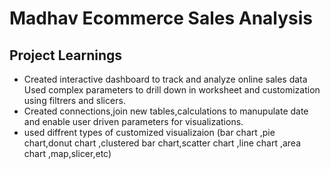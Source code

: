 <h1> Madhav Ecommerce Sales Analysis </h1>
<h2> Project Learnings </h2>

- Created interactive dashboard to track and analyze online sales data 
Used complex parameters to drill down in worksheet and customization using filtrers and slicers.
- Created connections,join new tables,calculations to manupulate date and enable user driven parameters for visualizations.
- used diffrent types of customized visualizaion (bar chart ,pie chart,donut chart ,clustered bar chart,scatter chart ,line chart ,area chart ,map,slicer,etc)
